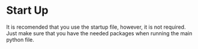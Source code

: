 <h1>Start Up</h1>

<p> It is recomended that you use the startup file, however, it is not required. Just make sure that you have the needed packages when running the main python file. </p>